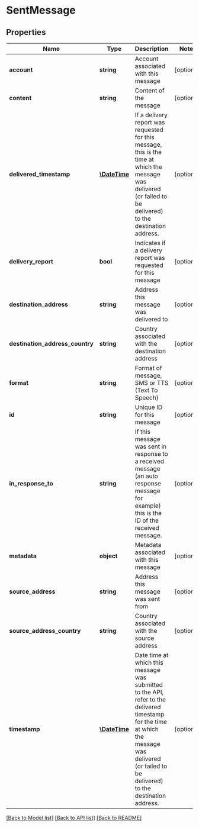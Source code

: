 # SentMessage

## Properties
Name | Type | Description | Notes
------------ | ------------- | ------------- | -------------
**account** | **string** | Account associated with this message | [optional] 
**content** | **string** | Content of the message | [optional] 
**delivered_timestamp** | [**\DateTime**](\DateTime.md) | If a delivery report was requested for this message, this is the time at which the message was delivered (or failed to be delivered) to the destination address. | [optional] 
**delivery_report** | **bool** | Indicates if a delivery report was requested for this message | [optional] 
**destination_address** | **string** | Address this message was delivered to | [optional] 
**destination_address_country** | **string** | Country associated with the destination address | [optional] 
**format** | **string** | Format of message, SMS or TTS (Text To Speech) | [optional] 
**id** | **string** | Unique ID for this message | [optional] 
**in_response_to** | **string** | If this message was sent in response to a received message (an auto response message for example) this is the ID of the received message. | [optional] 
**metadata** | **object** | Metadata associated with this message | [optional] 
**source_address** | **string** | Address this message was sent from | [optional] 
**source_address_country** | **string** | Country associated with the source address | [optional] 
**timestamp** | [**\DateTime**](\DateTime.md) | Date time at which this message was submitted to the API, refer to the delivered timestamp for the time at which the message was delivered (or failed to be delivered) to the destination address. | [optional] 

[[Back to Model list]](../README.md#documentation-for-models) [[Back to API list]](../README.md#documentation-for-api-endpoints) [[Back to README]](../README.md)


